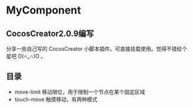 # MyComponent
## CocosCreator2.0.9编写
 分享一些自己写的 CocosCreator 小脚本插件。可直接挂载使用。觉得不错给个星吧 O(∩_∩)O 。
## 目录
- move-limit 移动限位，用于限制一个节点在某个固定区域
- touch-move 触摸移动，有两种模式
